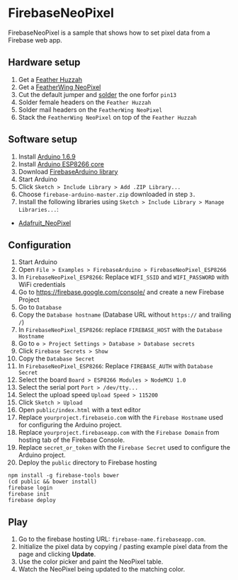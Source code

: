 # FirebaseNeoPixel

FirebaseNeoPixel is a sample that shows how to set pixel data from a Firebase web app.

## Hardware setup

1. Get a [Feather Huzzah](https://www.adafruit.com/product/2821)
1. Get a [FeatherWing NeoPixel](https://www.adafruit.com/product/2945)
1. Cut the default jumper and [solder](https://learn.adafruit.com/adafruit-neopixel-featherwing/pinouts) the one forfor `pin13`
1. Solder female headers on the `Feather Huzzah`
1. Solder mail headers on the `FeatherWing NeoPixel`
1. Stack the `FeatherWing NeoPixel` on top of the `Feather Huzzah`

## Software setup

1. Install [Arduino 1.6.9](https://www.arduino.cc/en/Main/Software)
1. Install [Arduino ESP8266 core](https://github.com/esp8266/Arduino#installing-with-boards-manager)
1. Download [FirebaseArduino library](https://github.com/googlesamples/firebase-arduino/archive/master.zip)
1. Start Arduino
1. Click `Sketch > Include Library > Add .ZIP Library...`
1. Choose `firebase-arduino-master.zip` downloaded in step `3.`
1. Install the following libraries using `Sketch > Include Library > Manage Libraries...`:
  - [Adafruit_NeoPixel](https://github.com/adafruit/Adafruit_NeoPixel)

## Configuration

1. Start Arduino
1. Open `File > Examples > FirebaseArduino > FirebaseNeoPixel_ESP8266`
1. In `FirebaseNeoPixel_ESP8266`: Replace `WIFI_SSID` and `WIFI_PASSWORD` with WiFi credentials
1. Go to https://firebase.google.com/console/ and create a new Firebase Project
1. Go to `Database`
1. Copy the `Database hostname` (Database URL without `https://` and trailing `/`)
1. In `FirebaseNeoPixel_ESP8266`: replace `FIREBASE_HOST` with the `Database Hostname`
1. Go to  `⚙ > Project Settings > Database > Database secrets`
1. Click `Firebase Secrets > Show`
1. Copy the `Database Secret`
1. In `FirebaseNeoPixel_ESP8266`:  Replace `FIREBASE_AUTH` with `Database Secret`
1. Select the board `Board > ESP8266 Modules > NodeMCU 1.0`
1. Select the serial port  `Port > /dev/tty...`
1. Select the upload speed `Upload Speed > 115200`
1. Click `Sketch > Upload`
1. Open `public/index.html` with a text editor
1. Replace `yourproject.firebaseio.com` with the `Firebase Hostname` used for configuring the Arduino project.
1. Replace `yourproject.firebaseapp.com` with the `Firebase Domain` from hosting tab of the Firebase Console.
1. Replace `secret_or_token` with the `Firebase Secret` used to configure the Arduino project.
1. Deploy the `public` directory to Firebase hosting
```
npm install -g firebase-tools bower
(cd public && bower install)
firebase login
firebase init
firebase deploy
```

## Play

1. Go to the firebase hosting URL: `firebase-name.firebaseapp.com`.
1. Initialize the pixel data by copying / pasting example pixel data from the page and clicking **Update**.
1. Use the color picker and paint the NeoPixel table.
1. Watch the NeoPixel being updated to the matching color.
